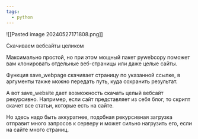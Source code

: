 ```yaml
---
tags:
  - python
---
```

![[Pasted image 20240527171808.png]]

Скачиваем вебсайты целиком 

Максимально простой, но при этом мощный пакет pywebcopy поможет вам клонировать отдельные веб-страницы или даже целые сайты. 

Функция save_webpage скачивает страницу по указанной ссылке, в аргументы также можно передать путь, куда сохранить результат. 

А вот save_website дает возможность скачать целый вебсайт рекурсивно. Например, если сайт представляет из себя блог, то скрипт скачет все статьи, которые есть на сайте. 

Но здесь надо быть аккуратнее, подобная рекурсивная загрузка отправит много запросов к серверу и может сильно нагрузить его, если на сайте много страниц. 